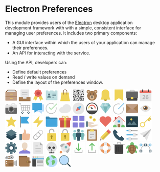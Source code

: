 # Electron Preferences

This module provides users of the [Electron](https://electronjs.org/) desktop application development framework with with a simple, consistent interface for managing user preferences. It includes two primary components:

- A GUI interface within which the users of your application can manage their preferences.
- An API for interacting with the service.

Using the API, developers can:

- Define default preferences
- Read / write values on demand
- Define the layout of the preferences window.

<img src="assets/svg/archive-2.svg" height="40" width="40" />
<img src="assets/svg/archive-paper.svg" height="40" width="40" />
<img src="assets/svg/award-48.svg" height="40" width="40" />
<img src="assets/svg/badge-13.svg" height="40" width="40" />
<img src="assets/svg/bag-09.svg" height="40" width="40" />
<img src="assets/svg/barcode-qr.svg" height="40" width="40" />
<img src="assets/svg/bear-2.svg" height="40" width="40" />
<img src="assets/svg/bell-53.svg" height="40" width="40" />
<img src="assets/svg/bookmark-2.svg" height="40" width="40" />
<img src="assets/svg/briefcase-24.svg" height="40" width="40" />
<img src="assets/svg/calendar-60.svg" height="40" width="40" />
<img src="assets/svg/camera-20.svg" height="40" width="40" />
<img src="assets/svg/cart-simple.svg" height="40" width="40" />
<img src="assets/svg/chat-46.svg" height="40" width="40" />
<img src="assets/svg/check-circle-07.svg" height="40" width="40" />
<img src="assets/svg/cloud-26.svg" height="40" width="40" />
<img src="assets/svg/compass-05.svg" height="40" width="40" />
<img src="assets/svg/dashboard-level.svg" height="40" width="40" />
<img src="assets/svg/diamond.svg" height="40" width="40" />
<img src="assets/svg/edit-78.svg" height="40" width="40" />
<img src="assets/svg/email-84.svg" height="40" width="40" />
<img src="assets/svg/eye-19.svg" height="40" width="40" />
<img src="assets/svg/favourite-31.svg" height="40" width="40" />
<img src="assets/svg/flag-points-32.svg" height="40" width="40" />
<img src="assets/svg/flash-21.svg" height="40" width="40" />
<img src="assets/svg/folder-15.svg" height="40" width="40" />
<img src="assets/svg/gift-2.svg" height="40" width="40" />
<img src="assets/svg/grid-45.svg" height="40" width="40" />
<img src="assets/svg/handout.svg" height="40" width="40" />
<img src="assets/svg/heart-2.svg" height="40" width="40" />
<img src="assets/svg/home-52.svg" height="40" width="40" />
<img src="assets/svg/image.svg" height="40" width="40" />
<img src="assets/svg/key-25.svg" height="40" width="40" />
<img src="assets/svg/layers-3.svg" height="40" width="40" />
<img src="assets/svg/like-2.svg" height="40" width="40" />
<img src="assets/svg/link-72.svg" height="40" width="40" />
<img src="assets/svg/lock-open.svg" height="40" width="40" />
<img src="assets/svg/lock.svg" height="40" width="40" />
<img src="assets/svg/multiple-11.svg" height="40" width="40" />
<img src="assets/svg/notes.svg" height="40" width="40" />
<img src="assets/svg/pencil.svg" height="40" width="40" />
<img src="assets/svg/phone-2.svg" height="40" width="40" />
<img src="assets/svg/preferences.svg" height="40" width="40" />
<img src="assets/svg/send-2.svg" height="40" width="40" />
<img src="assets/svg/settings-gear-63.svg" height="40" width="40" />
<img src="assets/svg/single-01.svg" height="40" width="40" />
<img src="assets/svg/single-folded-content.svg" height="40" width="40" />
<img src="assets/svg/skull-2.svg" height="40" width="40" />
<img src="assets/svg/spaceship.svg" height="40" width="40" />
<img src="assets/svg/square-download.svg" height="40" width="40" />
<img src="assets/svg/square-upload.svg" height="40" width="40" />
<img src="assets/svg/support-16.svg" height="40" width="40" />
<img src="assets/svg/trash-simple.svg" height="40" width="40" />
<img src="assets/svg/turtle.svg" height="40" width="40" />
<img src="assets/svg/vector.svg" height="40" width="40" />
<img src="assets/svg/video-66.svg" height="40" width="40" />
<img src="assets/svg/wallet-43.svg" height="40" width="40" />
<img src="assets/svg/widget.svg" height="40" width="40" />
<img src="assets/svg/world.svg" height="40" width="40" />
<img src="assets/svg/zoom-2.svg" height="40" width="40" />
